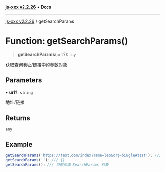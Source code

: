 [**js-xxx v2.2.26**](../README.md) • **Docs**

***

[js-xxx v2.2.26](../README.md) / getSearchParams

# Function: getSearchParams()

> **getSearchParams**(`url`?): `any`

获取查询地址/链接中的参数对象

## Parameters

• **url?**: `string`

地址/链接

## Returns

`any`

## Example

```ts
getSearchParams('https://test.com/index?name=leo&org=biugle#test'); /// {name: 'leo', org: 'biugle'}
getSearchParams(''); /// {}
getSearchParams(); /// 当前页面 SearchParams 对象
```
